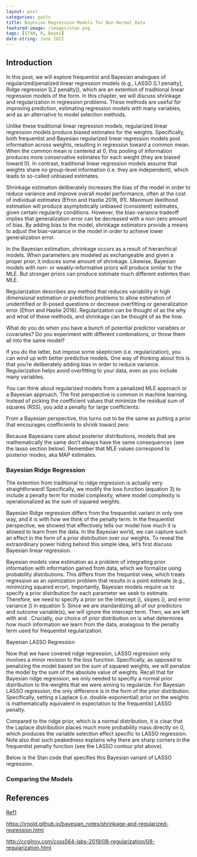 ```yaml
---
layout: post
categories: posts
title: Bayesian Regression Models for Non-Normal Data
featured-image: /images/stan.png
tags: [STAN, R, Bayes]
date-string: June 2022
---
```



## Introduction
In this post, we will explore frequentist and Bayesian analogues of regularized/penalized linear regression models (e.g., LASSO [L1 penalty], Ridge regression [L2 penalty]), which are an extention of traditional linear regression models of the form.
In this chapter, we will discuss shrinkage and regularization in regression problems. These methods are useful for improving prediction, estimating regression models with many variables, and as an alternative to model selection methods.

 
Unlike these traditional linear regression models, regularized linear regression models produce biased estimates for the  weights. Specifically, both frequentist and Bayesian regularized linear regression models pool information across  weights, resulting in regression toward a common mean. When the common mean is centered at 0, this pooling of information produces more conservative estimates for each  weight (they are biased toward 0). In contrast, traditional linear regression models assume that  weights share no group-level information (i.e. they are independent), which leads to so-called unbiased estimates.


Shrinkage estimation deliberately increases the bias of the model in order to reduce variance and improve overall model performance, often at the cost of individual estimates (Efron and Hastie 2016, 91). Maximum likelihood estimation will produce asymptotically unbiased (consistent) estimates, given certain regularity conditions. However, the bias-variance tradeoff implies that generalization error can be decreased with a non-zero amount of bias. By adding bias to the model, shrinkage estimators provide a means to adjust the bias-variance in the model in order to achieve lower generalization error.

In the Bayesian estimation, shrinkage occurs as a result of hierarchical models. When parameters are modeled as exchangeable and given a proper prior, it induces some amount of shrinkage. Likewise, Bayesian models with non- or weakly-informative priors will produce similar to the MLE. But stronger priors can produce estimate much different estimtes than MLE.

Regularization describes any method that reduces variability in high dimensional estimation or prediction problems to allow estimation of unidentified or ill-posed questions or decrease overfitting or generalization error (Efron and Hastie 2016). Regularization can be thought of as the why and what of these methods, and shrinkage can be thought of as the how.


What do you do when you have a bunch of potential predictor variables or covariates? Do you experiment with different combinations, or throw them all into the same model?

If you do the latter, but impose some skepticism (i.e. regularization), you can wind up with better predictive models. One way of thinking about this is that you’re deliberately adding bias in order to reduce variance. Regularization helps avoid overfitting to your data, even as you include many variables.

You can think about regularized models from a penalized MLE approach or a Bayesian approach. The first perspective is common in machine learning. Instead of picking the coefficient values that minimize the residual sum of squares (RSS), you add a penalty for large coefficients:

From a Bayesian perspective, this turns out to be the same as putting a prior that encourages coefficients to shrink toward zero:

Because Bayesians care about posterior distributions, models that are mathematically the same don’t always have the same consequences (see the lasso section below). Remember that MLE values correspond to posterior modes, aka MAP estimates.


### Bayesian Ridge Regression

The extention from traditional to ridge regression is actually very straightforward! Specifically, we modify the loss function (equation 3) to include a penalty term for model complexity, where model complexity is operationalized as the sum of squared  weights.

Bayesian Ridge regression differs from the frequentist variant in only one way, and it is with how we think of the  penalty term. In the frequentist perspective, we showed that  effectively tells our model how much it is allowed to learn from the data. In the Bayesian world, we can capture such an effect in the form of a prior distribution over our  weights. To reveal the extraordinary power hiding behind this simple idea, let’s first discuss Bayesian linear regression.

Bayesian models view estimation as a problem of integrating prior information with information gained from data, which we formalize using probability distributions. This differs from the frequntist view, which treats regression as an opimization problem that results in a point estimate (e.g., minimizing squared error). Importantly, Bayesian models require us to specify a prior distribution for each parameter we seek to estimate. Therefore, we need to specify a prior on the intercept (), slopes (), and error variance () in equation 5. Since we are standardizing all of our predictors and outcome variable(s), we will ignore the intercept term. Then, we are left with  and . Crucially, our choice of prior distribution on  is what determines how much information we learn from the data, analagous to the penalty term  used for frequentist regularization.

Bayesian LASSO Regression

Now that we have covered ridge regression, LASSO regression only involves a minor revision to the loss function. Specifically, as opposed to penalizing the model based on the sum of squared  weights, we will penalize the model by the sum of the absolute value of  weights. 
Recall that for Bayesian ridge regression, we only needed to specifiy a normal prior distribution to the  weights that we were aiming to regularize. For Bayesian LASSO regression, the only difference is in the form of the prior distribution. Specifically, setting a Laplace (i.e. double-exponential) prior on the  weights is mathematically equivalent in expectation to the frequentist LASSO penalty.

Compared to the ridge prior, which is a normal distribution, it is clear that the Laplace distribiution places much more probability mass directly on 0, which produces the variable selection effect specific to LASSO regression. Note also that such peakedness explains why there are sharp corners in the frequentist penalty function (see the LASSO contour plot above).

Below is the Stan code that specifies this Bayesian variant of LASSO regression.


### Comparing the Models


## References

[Ref1](http://haines-lab.com/post/2019-05-06-on-the-equivalency-between-the-lasso-ridge-regression-and-specific-bayesian-priors/on-the-equivalency-between-the-lasso-ridge-regression-and-specific-bayesian-priors/)

https://jrnold.github.io/bayesian_notes/shrinkage-and-regularized-regression.html

http://ccgilroy.com/csss564-labs-2019/08-regularization/08-regularization.html

